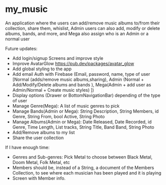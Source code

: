 # my_music

An application where the users can add/remove music albums to/from their collection, share them, whislist, Admin users can also add, modify or delete albums, bands, and more, and Mega also assign who is an Admin or a normal user

Future updates:
- Add login/signup Screens and improve style
- Improve AvatarGlow https://pub.dev/packages/avatar_glow
- Add global styling to the app
- Add email Auth with Firebase (Email, password, name, type of user [Normal (adds/remove music albums,sharing), Admin (Normal + Add/Modify/Delete albums and bands ), Mega(Admin + add user as Admin/Normal + Create music styles) ])
- Display options (Drawer or BottomNavigationBar) depending of the type of user
- Manage Genre(Mega): A list of music genres to pick
- Manage Bands(Admin or Mega): String Description, String Members, id Genre, String From, bool Active, String Photo
- Manage Albums(Admin or Mega): Date Released, Date Recorded, id Genre, Time Length, List<String> tracks, String Title, Band Band, String Photo
- Add/Remove albums to my list
- Share the user collection


If I have enough time:

- Genres and Sub-genres: Pick Metal to choose between Black Metal, Doom Metal, Folk Metal, etc
- Members should be, instead of a String, a document of the Members Collection, to see where each musician has been played and it is playing
- Screen with Member info.